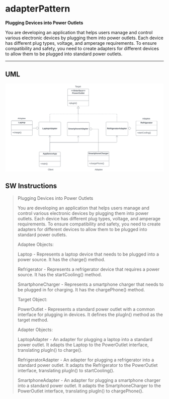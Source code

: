 # adapterPattern

**Plugging Devices into Power Outlets**

You are developing an application that helps users manage and control various electronic devices by plugging them into power outlets. Each device has different plug types, voltage, and amperage requirements. To ensure compatibility and safety, you need to create adapters for different devices to allow them to be plugged into standard power outlets.

---

## UML

![image](apuml.jpg)


## SW Instructions

>Plugging Devices into Power Outlets
>
>You are developing an application that helps users manage and control various electronic devices by plugging them into power outlets. Each device has different plug types, voltage, and amperage requirements. To ensure compatibility and safety, you need to create adapters for different devices to allow them to be plugged into standard power outlets.
>
>Adaptee Objects:
>
>Laptop - Represents a laptop device that needs to be plugged into a power source. It has the charge() method.
>
>Refrigerator - Represents a refrigerator device that requires a power source. It has the startCooling() method.
>
>SmartphoneCharger - Represents a smartphone charger that needs to be plugged in for charging. It has the chargePhone() method.
>
>Target Object:
>
>PowerOutlet - Represents a standard power outlet with a common interface for plugging in devices. It defines the plugIn() method as the target method.
>
>Adapter Objects:
>
>LaptopAdapter - An adapter for plugging a laptop into a standard power outlet. It adapts the Laptop to the PowerOutlet interface, translating plugIn() to charge().
>
>RefrigeratorAdapter - An adapter for plugging a refrigerator into a standard power outlet. It adapts the Refrigerator to the PowerOutlet interface, translating plugIn() to startCooling().
>
>SmartphoneAdapter - An adapter for plugging a smartphone charger into a standard power outlet. It adapts the SmartphoneCharger to the PowerOutlet interface, translating plugIn() to chargePhone().